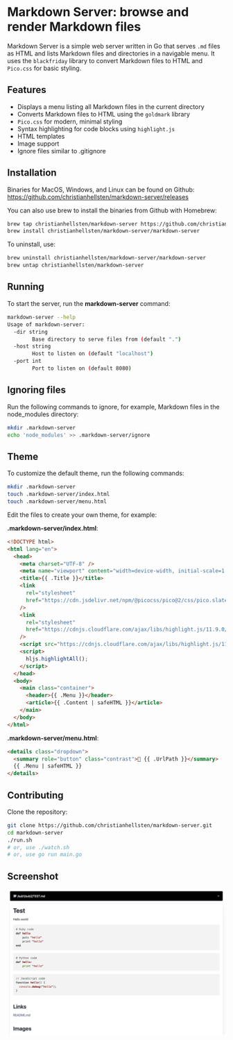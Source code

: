 # Markdown Server: browse and render Markdown files

Markdown Server is a simple web server written in Go that serves `.md` files as HTML and
lists Markdown files and directories in a navigable menu. It uses the
`blackfriday` library to convert Markdown files to HTML and `Pico.css` for
basic styling.

## Features

- Displays a menu listing all Markdown files in the current directory
- Converts Markdown files to HTML using the `goldmark` library
- `Pico.css` for modern, minimal styling
- Syntax highlighting for code blocks using `highlight.js`
- HTML templates
- Image support
- Ignore files similar to .gitignore

## Installation

Binaries for MacOS, Windows, and Linux can be found on Github:
https://github.com/christianhellsten/markdown-server/releases

You can also use brew to install the binaries from Github with Homebrew:

```bash
brew tap christianhellsten/markdown-server https://github.com/christianhellsten/markdown-server.git
brew install christianhellsten/markdown-server/markdown-server
```

To uninstall, use:

```bash
brew uninstall christianhellsten/markdown-server/markdown-server
brew untap christianhellsten/markdown-server
```

## Running

To start the server, run the **markdown-server** command:

```bash
markdown-server --help
Usage of markdown-server:
  -dir string
    	Base directory to serve files from (default ".")
  -host string
    	Host to listen on (default "localhost")
  -port int
    	Port to listen on (default 8080)
```

## Ignoring files

Run the following commands to ignore, for example, Markdown files in the node_modules directory:

```bash
mkdir .markdown-server
echo 'node_modules' >> .markdown-server/ignore
```

## Theme

To customize the default theme, run the following commands:


```bash
mkdir .markdown-server
touch .markdown-server/index.html
touch .markdown-server/menu.html
```

Edit the files to create your own theme, for example:

**.markdown-server/index.html**:

```html
<!DOCTYPE html>
<html lang="en">
  <head>
    <meta charset="UTF-8" />
    <meta name="viewport" content="width=device-width, initial-scale=1.0" />
    <title>{{ .Title }}</title>
    <link
      rel="stylesheet"
      href="https://cdn.jsdelivr.net/npm/@picocss/pico@2/css/pico.slate.min.css"
    />
    <link
      rel="stylesheet"
      href="https://cdnjs.cloudflare.com/ajax/libs/highlight.js/11.9.0/styles/default.min.css"
    />
    <script src="https://cdnjs.cloudflare.com/ajax/libs/highlight.js/11.9.0/highlight.min.js"></script>
    <script>
      hljs.highlightAll();
    </script>
  </head>
  <body>
    <main class="container">
      <header>{{ .Menu }}</header>
      <article>{{ .Content | safeHTML }}</article>
    </main>
  </body>
</html>
```

**.markdown-server/menu.html**:

```html
<details class="dropdown">
  <summary role="button" class="contrast">📁 {{ .UrlPath }}</summary>
  {{ .Menu | safeHTML }}
</details>
```


## Contributing

Clone the repository:

```sh
git clone https://github.com/christianhellsten/markdown-server.git
cd markdown-server
./run.sh
# or, use ./watch.sh
# or, use go run main.go
```

## Screenshot

![Screenshot](markdown-server-screenshot.png)
